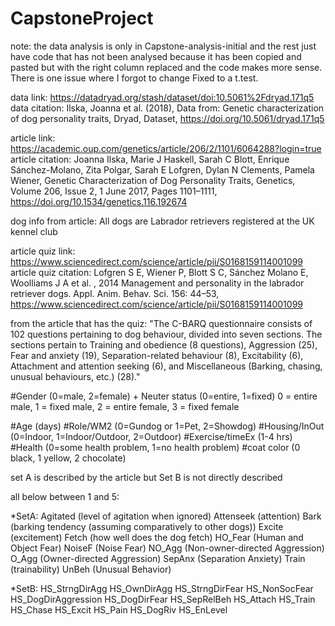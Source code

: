 # CapstoneProject

note: the data analysis is only in Capstone-analysis-initial and the rest just have code that has not been analysed because it has been copied and pasted but with the right column replaced and the code makes more sense. There is one issue where I forgot to change Fixed to a t.test.

data link: https://datadryad.org/stash/dataset/doi:10.5061%2Fdryad.171q5
data citation: Ilska, Joanna et al. (2018), Data from: Genetic characterization of dog personality traits, Dryad, Dataset, https://doi.org/10.5061/dryad.171q5


article link: https://academic.oup.com/genetics/article/206/2/1101/6064288?login=true
article citation: Joanna Ilska, Marie J Haskell, Sarah C Blott, Enrique Sánchez-Molano, Zita Polgar, Sarah E Lofgren, Dylan N Clements, Pamela Wiener, Genetic Characterization of Dog Personality Traits, Genetics, Volume 206, Issue 2, 1 June 2017, Pages 1101–1111, https://doi.org/10.1534/genetics.116.192674

dog info from article: All dogs are Labrador retrievers registered at the UK kennel club

article quiz link: https://www.sciencedirect.com/science/article/pii/S0168159114001099
article quiz citation: Lofgren S E, Wiener P, Blott S C, Sánchez Molano E, Woolliams J A et al. , 2014 Management and personality in the labrador retriever dogs. Appl. Anim. Behav. Sci. 156: 44–53, https://www.sciencedirect.com/science/article/pii/S0168159114001099

from the article that has the quiz:
"The C-BARQ questionnaire consists of 102 questions pertaining to dog behaviour, divided into seven sections. The sections pertain to Training and obedience (8 questions), Aggression (25), Fear and anxiety (19), Separation-related behaviour (8), Excitability (6), Attachment and attention seeking (6), and Miscellaneous (Barking, chasing, unusual behaviours, etc.) (28)."


#Gender (0=male, 2=female) + Neuter status (0=entire, 1=fixed)
0 = entire male, 1 = fixed male, 2 = entire female, 3 = fixed female

#Age (days)
#Role/WM2 (0=Gundog or 1=Pet, 2=Showdog)
#Housing/InOut (0=Indoor, 1=Indoor/Outdoor, 2=Outdoor)
#Exercise/timeEx (1-4  hrs)
#Health (0=some health problem, 1=no health problem)
#coat color (0 black, 1 yellow, 2 chocolate) 

set A is described by the article but Set B is not directly described

all below between 1 and 5:

*SetA:
Agitated (level of agitation when ignored)
Attenseek (attention)
Bark (barking tendency (assuming comparatively to other dogs))
Excite (excitement)
Fetch (how well does the dog fetch)
HO_Fear (Human and Object Fear)
NoiseF (Noise Fear)
NO_Agg (Non-owner-directed Aggression)
O_Agg (Owner-directed Aggression)
SepAnx (Separation Anxiety)
Train (trainability)
UnBeh (Unusual Behavior)

*SetB:
HS_StrngDirAgg 
HS_OwnDirAgg
HS_StrngDirFear
HS_NonSocFear
HS_DogDirAggression
HS_DogDirFear
HS_SepRelBeh
HS_Attach
HS_Train
HS_Chase
HS_Excit
HS_Pain
HS_DogRiv
HS_EnLevel


